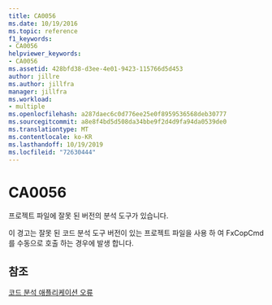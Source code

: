 ```yaml
---
title: CA0056
ms.date: 10/19/2016
ms.topic: reference
f1_keywords:
- CA0056
helpviewer_keywords:
- CA0056
ms.assetid: 428bfd38-d3ee-4e01-9423-115766d5d453
author: jillre
ms.author: jillfra
manager: jillfra
ms.workload:
- multiple
ms.openlocfilehash: a287daec6c0d776ee25e0f8959536568deb30777
ms.sourcegitcommit: a8e8f4bd5d508da34bbe9f2d4d9fa94da0539de0
ms.translationtype: MT
ms.contentlocale: ko-KR
ms.lasthandoff: 10/19/2019
ms.locfileid: "72630444"
---
```

# <a name="ca0056"></a>CA0056
프로젝트 파일에 잘못 된 버전의 분석 도구가 있습니다.

이 경고는 잘못 된 코드 분석 도구 버전이 있는 프로젝트 파일을 사용 하 여 FxCopCmd를 수동으로 호출 하는 경우에 발생 합니다.

## <a name="see-also"></a>참조
[코드 분석 애플리케이션 오류](../code-quality/code-analysis-application-errors.md)
